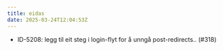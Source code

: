 ```yaml
---
title: eidas
date: 2025-03-24T12:04:53Z
---
```

- ID-5208: legg til eit steg i login-flyt for å unngå post-redirects.. (#318)


